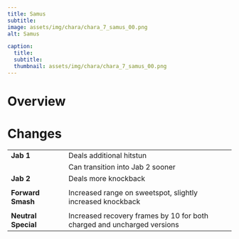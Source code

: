 ```yaml
---
title: Samus
subtitle: 
image: assets/img/chara/chara_7_samus_00.png
alt: Samus

caption:
  title:
  subtitle: 
  thumbnail: assets/img/chara/chara_7_samus_00.png
---
```


# Overview 


# Changes

| |  |  |
| :----------- | :-----: | ----------- |
| **Jab 1** | | Deals additional hitstun |
|  |  | Can transition into Jab 2 sooner |
| **Jab 2** | | Deals more knockback |
|  |  |  |
| **Forward Smash** | | Increased range on sweetspot, slightly increased knockback |
|  |  |  |
| **Neutral Special** | | Increased recovery frames by 10 for both charged and uncharged versions |
